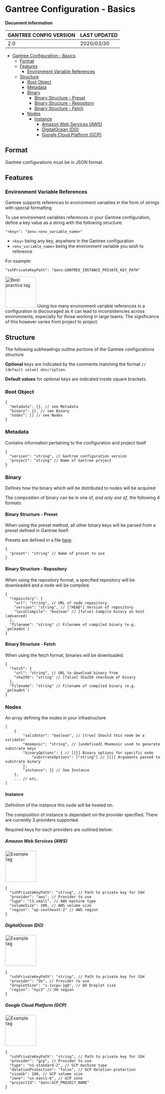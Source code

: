 # Gantree Configuration - Basics

**Document information**

| GANTREE CONFIG VERSION | LAST UPDATED |
| ---------------------- | ------------ |
| 2.0                    | 2020/03/30   |

- [Gantree Configuration - Basics](#gantree-configuration---basics)
  - [Format](#format)
  - [Features](#features)
    - [Environment Variable References](#environment-variable-references)
  - [Structure](#structure)
    - [Root Object](#root-object)
    - [Metadata](#metadata)
    - [Binary](#binary)
      - [Binary Structure - Preset](#binary-structure---preset)
      - [Binary Structure - Repository](#binary-structure---repository)
      - [Binary Structure - Fetch](#binary-structure---fetch)
    - [Nodes](#nodes)
      - [Instance](#instance)
        - [Amazon Web Services (AWS)](#amazon-web-services-aws)
        - [DigitalOcean (DO)](#digitalocean-do)
        - [Google Cloud Platform (GCP)](#google-cloud-platform-gcp)

## Format

Gantree configurations must be in JSON format.

## Features

### Environment Variable References

Gantree supports references to environment variables in the form of strings with special formatting

To use environment variables references in your Gantree configuration, define a key value as a string with the following structure:

```jsonc
"<key>": "$env:<env_variable_name>"
```

- `<key>` being any key, anywhere in the Gantree configuration
- `<env_variable_name>` being the environment variable you wish to reference

For example:

```jsonc
"sshPrivateKeyPath": "$env:GANTREE_INSTANCE_PRIVATE_KEY_PATH"
```

<p><img src="https://raw.githubusercontent.com/flex-dapps/gantree-misc/master/docs/img/Github_best_practice_tag.png" alt="Best practice tag" width="100">
Using too many environment variable references in a configuration is discouraged as it can lead to inconsistencies across environments, especially for those working in large teams. The significance of this however varies from project to project.
</p>

## Structure

The following subheadings outline portions of the Gantree configurations structure

**Optional** keys are indicated by the comments matching the format `// [default value] description`.

**Default values** for optional keys are indicated inside square brackets.

### Root Object

```jsonc
{
  "metadata": {}, // see Metadata
  "binary": {}, // see Binary
  "nodes": [] // see Nodes
}
```

### Metadata

Contains information pertaining to the configuration and project itself

```jsonc
{
  "version": "string", // Gantree configuration version
  "project": "string" // Name of Gantree project
}
```

### Binary

Defines how the binary which will be distributed to nodes will be acquired

The composition of binary can be in one of, _and only one of_, the following 4 formats:

#### Binary Structure - Preset

When using the preset method, all other binary keys will be parsed from a preset defined in Gantree itself.

Presets are defined in a file [here](../../src/static_data/binary_presets.json).

```jsonc
{
  "preset": "string" // Name of preset to use
}
```

#### Binary Structure - Repository

When using the repository format, a specified repository will be downloaded and a node will be compiled.

```jsonc
{
  "repository": {
    "url": "string", // URL of node repository
    "version": "string", // ["HEAD"] Version of repository
    "localCompile": "boolean" // [false] Compile binary on host (advanced)
  },
  "filename": "string" // Filename of compiled binary (e.g. `polkadot`)
}
```

#### Binary Structure - Fetch

When using the fetch format, binaries will be downloaded.

```jsonc
{
  "fetch": {
    "url": "string", // URL to download binary from
    "sha256": "string" // [false] Sha256 checksum of binary
  },
  "filename": "string" // Filename of compiled binary (e.g. `polkadot`)
}
```

### Nodes

An array defining the nodes in your infrastructure

```jsonc
[
    {
        "validator": "boolean", // [true] Should this node be a validator
        "mnemonic": "string", // [undefined] Mnemonic used to generate substrate keys
        "binaryOptions": { // [{}] Binary options for specific node
            "substrateOptions": ["string"] // [[]] Arguments passed to substrate binary
        },
        "instance": {} // See Instance
    },
    ... // etc.
]
```

#### Instance

Definition of the instance this node will be hosted on.

The composition of instance is dependant on the provider specified. There are currently 3 providers supported.

Required keys for each providers are outlined below:

##### Amazon Web Services (AWS)

<img src="https://raw.githubusercontent.com/flex-dapps/gantree-misc/master/docs/img/Github_example_tag.png" alt="Example tag" width="100">

```jsonc
{
  "sshPrivateKeyPath": "string", // Path to private key for SSH
  "provider": "aws", // Provider to use
  "type": "t3.small", // AWS machine type
  "volumeSize": 200, // AWS volume size
  "region": "ap-southeast-2" // AWS region
}
```

##### DigitalOcean (DO)

<img src="https://raw.githubusercontent.com/flex-dapps/gantree-misc/master/docs/img/Github_example_tag.png" alt="Example tag" width="100">

```jsonc
{
  "sshPrivateKeyPath": "string", // Path to private key for SSH
  "provider": "do", // Provider to use
  "dropletSize": "s-1vcpu-1gb", // DO Droplet size
  "region": "nyc3" // DO region
}
```

##### Google Cloud Platform (GCP)

<img src="https://raw.githubusercontent.com/flex-dapps/gantree-misc/master/docs/img/Github_example_tag.png" alt="Example tag" width="100">

```jsonc
{
  "sshPrivateKeyPath": "string", // Path to private key for SSH
  "provider": "gcp", // Provider to use
  "type": "n1-standard-2", // GCP machine type
  "deletionProtection": "false", // GCP deletion protection
  "sizeGb": 100, // GCP volume size
  "zone": "us-east1-b", // GCP zone
  "projectId": "$env:GCP_PROJECT_NAME"
}
```

<!-- ### Defaults

<img src="https://raw.githubusercontent.com/flex-dapps/gantree-misc/master/docs/img/Github_not_yet_implemented_tag.png" alt="Not yet implemented tag" width="100">

Define default values for required/optional keys for all nodes

These values are injected at runtime unless already defined on nodes themselves.

```jsonc
{
    // Not yet implemented
    // Structure still in flux
}
``` -->
